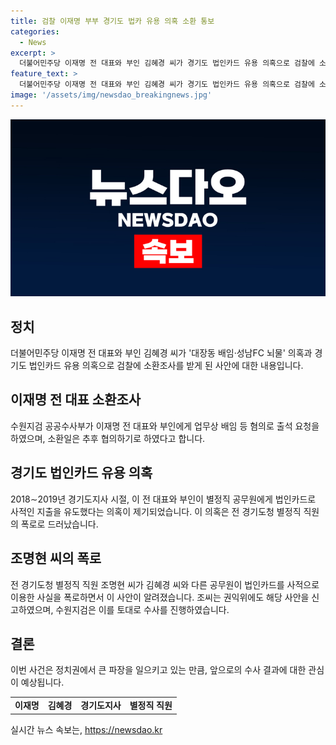 ```yaml
---
title: 검찰 이재명 부부 경기도 법카 유용 의혹 소환 통보
categories:
  - News
excerpt: >
  더불어민주당 이재명 전 대표와 부인 김혜경 씨가 경기도 법인카드 유용 의혹으로 검찰에 소환조사 받을 것으로 확인됐다. 2018∼2019년 경기도지사였던 이 전 대표와 배우자가 도청 별정직 공무원에게 사적으로 음식값 등을 결제하도록 한 것으로, 해당 의혹은 전 경기도청 별정직 직원의 폭로로 드러났다. 전 별정직 5급 직원은 공직선거법 위반 혐의로 징역 10월에 집행유예 2년을 선고받았으며, 검찰은 이와 관련한 수사를 진행 중이다.
feature_text: >
  더불어민주당 이재명 전 대표와 부인 김혜경 씨가 경기도 법인카드 유용 의혹으로 검찰에 소환조사 받을 것으로 확인됐다. 2018∼2019년 경기도지사였던 이 전 대표와 배우자가 도청 별정직 공무원에게 사적으로 음식값 등을 결제하도록 한 것으로, 해당 의혹은 전 경기도청 별정직 직원의 폭로로 드러났다. 전 별정직 5급 직원은 공직선거법 위반 혐의로 징역 10월에 집행유예 2년을 선고받았으며, 검찰은 이와 관련한 수사를 진행 중이다.
image: '/assets/img/newsdao_breakingnews.jpg'
---
```


<p><img src="/assets/img/newsdao_breakingnews.jpg" alt="ranknews 속보" /></p>

<h2 data-ke-size="size26">정치</h2>

<p data-ke-size="size16">더불어민주당 이재명 전 대표와 부인 김혜경 씨가 '대장동 배임·성남FC 뇌물' 의혹과 경기도 법인카드 유용 의혹으로 검찰에 소환조사를 받게 된 사안에 대한 내용입니다.</p>

<h2 data-ke-size="size24">이재명 전 대표 소환조사</h2>

<p data-ke-size="size16">수원지검 공공수사부가 이재명 전 대표와 부인에게 업무상 배임 등 혐의로 출석 요청을 하였으며, 소환일은 추후 협의하기로 하였다고 합니다.</p>

<h2 data-ke-size="size24">경기도 법인카드 유용 의혹</h2>

<p data-ke-size="size16">2018∼2019년 경기도지사 시절, 이 전 대표와 부인이 별정직 공무원에게 법인카드로 사적인 지출을 유도했다는 의혹이 제기되었습니다. 이 의혹은 전 경기도청 별정직 직원의 폭로로 드러났습니다.</p>

<h2 data-ke-size="size24">조명현 씨의 폭로</h2>

<p data-ke-size="size16">전 경기도청 별정직 직원 조명현 씨가 김혜경 씨와 다른 공무원이 법인카드를 사적으로 이용한 사실을 폭로하면서 이 사안이 알려졌습니다. 조씨는 권익위에도 해당 사안을 신고하였으며, 수원지검은 이를 토대로 수사를 진행하였습니다.</p>

<h2 data-ke-size="size24">결론</h2>

<p data-ke-size="size16">이번 사건은 정치권에서 큰 파장을 일으키고 있는 만큼, 앞으로의 수사 결과에 대한 관심이 예상됩니다.</p>

<table>
    <tr>
        <td style="text-align: center; height: 17px;"><b>이재명</b></td>
        <td style="text-align: center; height: 17px;"><b>김혜경</b></td>
        <td style="text-align: center; height: 17px;"><b>경기도지사</b></td>
        <td style="text-align: center; height: 17px;"><b>별정직 직원</b></td>
    </tr>
</table>
실시간 뉴스 속보는, <a href="https://newsdao.kr" rel="dofollow">https://newsdao.kr</a>


